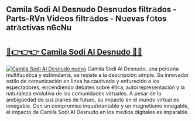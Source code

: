 ## Camila Sodi Al Desnudo D𝚎sn𝚞dos filtr𝚊dos - Parts-RVn Vid𝚎os filtr𝚊dos - N𝚞evas f𝚘tos atr𝚊ctivas n6cNu

# <h2><a href="http://mb2nsv.tromn.icu/?c=Camila+Sodi+Al+Desnudo">🔗👉👉👉 Camila Sodi Al Desnudo 🔗🔗</a></h2>

[![Camila Sodi Al Desnudo nuevo](https://i.imgur.com/pEAQMta.gif)](http://mb2nsv.tromn.icu/?c=Camila+Sodi+Al+Desnudo)
Camila Sodi Al Desnudo, una persona multifacética y estimulante, se resiste a la descripción simple. Su innovador estilo de comunicación en línea ha cautivado y enfurecido a los espectadores, encendiendo debates sobre ética, autorrepresentación y la naturaleza evolutiva de las comunidades virtuales. A pesar de la ambigüedad de sus planes de futuro, su impacto en el mundo virtual es innegable. Con un compromiso inquebrantable y un magnetismo innegable, el impacto de Camila Sodi Al Desnudo en los medios digitales es imparable.

